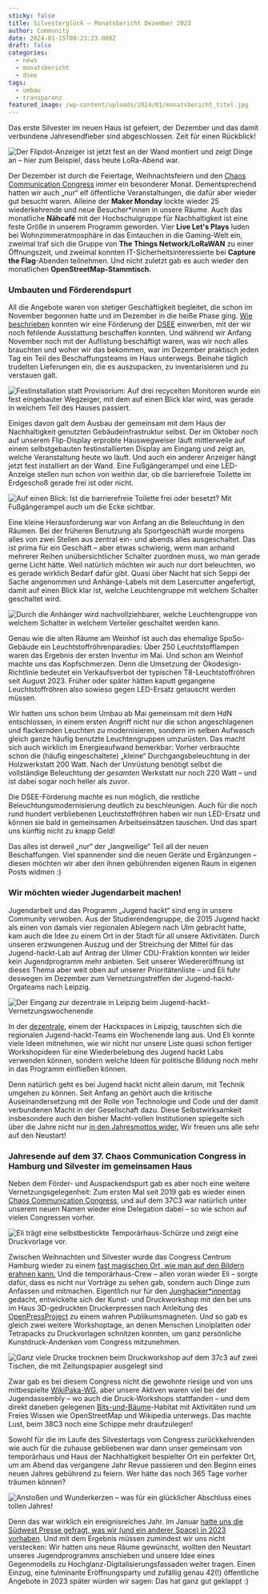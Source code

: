 ```yaml
---
sticky: false
title: Silvesterglück – Monatsbericht Dezember 2023
author: Community
date: 2024-01-15T00:23:23.000Z
draft: false
categories:
  - news
  - monatsbericht
  - dsee
tags:
  - umbau
  - transparenz
featured_image: /wp-content/uploads/2024/01/monatsbericht_titel.jpg
---
```


Das erste Silvester im neuen Haus ist gefeiert, der Dezember und das damit verbundene Jahresendfieber sind abgeschlossen. Zeit für einen Rückblick!

![Der Flipdot-Anzeiger ist jetzt fest an der Wand montiert und zeigt Dinge an – hier zum Beispiel, dass heute LoRa-Abend war.](/wp-content/uploads/2024/01/monatsbericht_flipdot_lora.jpg)

Der Dezember ist durch die Feiertage, Weihnachtsfeiern und den [Chaos Communication Congress](https://de.wikipedia.org/wiki/Chaos_Communication_Congress) immer ein besonderer Monat. Dementsprechend hatten wir auch „nur“ elf öffentliche Veranstaltungen, die dafür aber wieder gut besucht waren. Alleine der **Maker Monday** lockte wieder 25 wiederkehrende und neue Besucher\*innen in unsere Räume. Auch das monatliche **Nähcafé** mit der Hochschulgruppe für Nachhaltigkeit ist eine feste Größe in unserem Programm geworden. Vier **Live Let's Plays** luden bei Wohnzimmeratmosphäre in das Eintauchen in die Gaming-Welt ein, zweimal traf sich die Gruppe von **The Things Network/LoRaWAN** zu einer Öffnungszeit, und zweimal konnten IT-Sicherheitsinteressierte bei **Capture the Flag**-Abenden teilnehmen. Und nicht zuletzt gab es auch wieder den monatlichen **OpenStreetMap-Stammtisch.**

### Umbauten und Förderendspurt

All die Angebote waren von stetiger Geschäftigkeit begleitet, die schon im November begonnen hatte und im Dezember in die heiße Phase ging. [Wie beschrieben](/jahresendfieber-monatsbericht-november-2023/) konnten wir eine Förderung der [DSEE](https://www.deutsche-stiftung-engagement-und-ehrenamt.de/) einwerben, mit der wir noch fehlende Ausstattung beschaffen konnten. Und während wir Anfang November noch mit der Auflistung beschäftigt waren, was wir noch alles brauchten und woher wir das bekommen, war im Dezember praktisch jeden Tag ein Teil des Beschaffungsteams im Haus unterwegs. Beinahe täglich trudelten Lieferungen ein, die es auszupacken, zu inventarisieren und zu verstauen galt.

![Festinstallation statt Provisorium: Auf drei recycelten Monitoren wurde ein fest eingebauter Wegzeiger, mit dem auf einen Blick klar wird, was gerade in welchem Teil des Hauses passiert.](/wp-content/uploads/2024/01/monatsbericht_wegweiser.jpg)


Einiges davon galt dem Ausbau der gemeinsam mit dem Haus der Nachhaltigkeit genutzten Gebäudeinfrastruktur selbst. Der im Oktober noch auf unserem Flip-Display erprobte Hauswegweiser läuft mittlerweile auf einem selbstgebauten festinstallierten Display am Eingang und zeigt an, welche Veranstaltung heute wo läuft. Und auch ein anderer Anzeiger hängt jetzt fest installiert an der Wand. Eine Fußgängerampel und eine LED-Anzeige stellen nun schon von weithin dar, ob die barrierefreie Toilette im Erdgeschoß gerade frei ist oder nicht.

![Auf einen Blick: Ist die barrierefreie Toilette frei oder besetzt? Mit Fußgängerampel auch um die Ecke sichtbar.](/wp-content/uploads/2024/01/monatsbericht_lsa.jpg)


Eine kleine Herausforderung war von Anfang an die Beleuchtung in den Räumen. Bei der früheren Benutzung als Sportgeschäft wurde morgens alles von zwei Stellen aus zentral ein- und abends alles ausgeschaltet. Das ist prima für ein Geschäft – aber etwas schwierig, wenn man anhand mehrerer Reihen unübersichtlicher Schalter zuordnen muss, wo man gerade gerne Licht hätte. Weil natürlich möchten wir auch nur dort beleuchten, wo es gerade wirklich Bedarf dafür gibt. Quasi über Nacht hat sich Seppi der Sache angenommen und Anhänge-Labels mit dem Lasercutter angefertigt, damit auf einen Blick klar ist, welche Leuchtengruppe mit welchem Schalter geschaltet wird.

![Durch die Anhänger wird nachvollziehbarer, welche Leuchtengruppe von welchem Schalter in welchem Verteiler geschaltet werden kann.](/wp-content/uploads/2024/01/monatsbericht_lampenschild.jpg)


Genau wie die alten Räume am Weinhof ist auch das ehemalige SpoSo-Gebäude ein Leuchtstoffröhrenparadies: Über 250 Leuchtstofflampen waren das Ergebnis der ersten Inventur im Mai. Und schon am Weinhof machte uns das Kopfschmerzen. Denn die Umsetzung der Ökodesign-Richtlinie bedeutet ein Verkaufsverbot der typischen T8-Leuchtstoffröhren seit August 2023. Früher oder später hätten kaputt gegangene Leuchtstoffröhren also sowieso gegen LED-Ersatz getauscht werden müssen. 

Wir hatten uns schon beim Umbau ab Mai gemeinsam mit dem HdN entschlossen, in einem ersten Angriff nicht nur die schon angeschlagenen und flackernden Leuchten zu modernisieren, sondern im selben Aufwasch gleich ganze häufig benutzte Leuchtengruppen umzurüsten. Das macht sich auch wirklich im Energieaufwand bemerkbar: Vorher verbrauchte schon die (häufig eingeschaltete) „kleine“ Durchgangsbeleuchtung in der Holzwerkstatt 200 Watt. Nach der Umrüstung benötigt selbst die vollständige Beleuchtung der _gesamten_ Werkstatt nur noch 220 Watt – und ist dabei sogar noch heller als zuvor.

Die DSEE-Förderung machte es nun möglich, die restliche Beleuchtungsmodernisierung deutlich zu beschleunigen. Auch für die noch rund hundert verbliebenen Leuchtstoffröhren haben wir nun LED-Ersatz und können sie bald in gemeinsamen Arbeitseinsätzen tauschen. Und das spart uns künftig nicht zu knapp Geld!

Das alles ist derweil „nur“ der „langweilige“ Teil all der neuen Beschaffungen. Viel spannender sind die neuen Geräte und Ergänzungen – diesen möchten wir aber den ihnen gebührenden eigenen Raum in eigenen Posts widmen :)

### Wir möchten wieder Jugendarbeit machen!

Jugendarbeit und das Programm „Jugend hackt“ sind eng in unsere Community verwoben. Aus der Studierendengruppe, die 2015 Jugend hackt als einen von damals vier regionalen Ablegern nach Ulm gebracht hatte, kam auch die Idee zu einem Ort in der Stadt für all unsere Aktivitäten. Durch unseren erzwungenen Auszug und der Streichung der Mittel für das Jugend-hackt-Lab auf Antrag der Ulmer CDU-Fraktion konnten wir leider kein Jugendprogramm mehr anbieten. Seit unserer Wiedereröffnung ist dieses Thema aber weit oben auf unserer Prioritätenliste – und Eli fuhr deswegen im Dezember zum Vernetzungstreffen der Jugend-hackt-Orgateams nach Leipzig.

![Der Eingang zur dezentrale in Leipzig beim Jugend-hackt-Vernetzungswochenende](/wp-content/uploads/2024/01/monatsbericht_jugendhackt.jpg)

In der [dezentrale](https://dezentrale.space/), einem der Hackspaces in Leipzig, tauschten sich die regionalen Jugend-hackt-Teams ein Wochenende lang aus. Und Eli konnte viele Ideen mitnehmen, wie wir nicht nur unsere Liste quasi schon fertiger Workshopideen für eine Wiederbelebung des Jugend hackt Labs verwenden können, sondern welche Ideen für politische Bildung noch mehr in das Programm einfließen können. 

Denn natürlich geht es bei Jugend hackt nicht allein darum, mit Technik umgehen zu können. Seit Anfang an gehört auch die kritische Auseinandersetzung mit der Rolle von Technologie und Code und der damit verbundenen Macht in der Gesellschaft dazu. Diese Selbstwirksamkeit insbesondere auch den bisher Macht-vollen Institutionen spiegelte sich über die Jahre nicht nur [in den Jahresmottos wider.](https://jugendhackt.org/blog/macht-code-das-inhaltliche-programm-bei-jugend-hackt-in-berlin/) Wir freuen uns alle sehr auf den Neustart!

### Jahresende auf dem 37. Chaos Communication Congress in Hamburg und Silvester im gemeinsamen Haus

Neben dem Förder- und Auspackendspurt gab es aber noch eine weitere Vernetzungsgelegenheit: Zum ersten Mal seit 2019 gab es wieder einen [Chaos Communication Congress](https://events.ccc.de/category/37c3/), und auf dem 37C3 war natürlich unter unserem neuen Namen wieder eine Delegation dabei – so wie schon auf vielen Congressen vorher.

![Eli trägt eine selbstbestickte Temporärhaus-Schürze und zeigt eine Druckvorlage vor.](/wp-content/uploads/2024/01/monatsbericht_37c3_1.jpg)


Zwischen Weihnachten und Silvester wurde das Congress Centrum Hamburg wieder zu einem [fast magischen Ort, wie man auf den Bildern erahnen kann.](https://commons.wikimedia.org/wiki/Category:37C3) Und die temporärhaus-Crew – allen voran wieder Eli – sorgte dafür, dass es nicht nur Vorträge zu sehen gab, sondern auch Dinge zum Anfassen und mitmachen. Eigentlich nur für den [Junghacker\*innentag](https://events.ccc.de/congress/2023/infos/junghackerinnentag.html) gedacht, entwickelte sich der Kunst- und Druckworkshop mit den bei uns im Haus 3D-gedruckten Druckerpressen nach Anleitung des [OpenPressProject](https://openpressproject.com/) zu einem wahren Publikumsmagneten. Und so gab es gleich zwei weitere Workshoptage, an denen Menschen Linolplatten oder Tetrapacks zu Druckvorlagen schnitzen konnten, um ganz persönliche Kunstdruck-Andenken vom Congress mitzunehmen.

![Ganz viele Drucke trocknen beim Druckworkshop auf dem 37c3 auf zwei Tischen, die mit Zeitungspapier ausgelegt sind](/wp-content/uploads/2024/01/monatsbericht_37c3_2.jpg)


Zwar gab es bei diesem Congress nicht die gewohnte riesige und von uns mitbespielte [WikiPaka-WG](/resource-exhaustion-wir-waren-auf-dem-36c3/), aber unsere Aktiven waren viel bei der Jugendassembly – wo auch die Druck-Workshops stattfanden – und dem direkt daneben gelegenen [Bits-und-Bäume](https://bits-und-baeume.org/)-Habitat mit Aktivitäten rund um Freies Wissen wie OpenStreetMap und Wikipedia unterwegs. Das machte Lust, beim 38C3 noch eine Schippe mehr draufzulegen!

Sowohl für die im Laufe des Silvestertags vom Congress zurückkehrenden wie auch für die zuhause gebliebenen war dann unser gemeinsam von temporärhaus und Haus der Nachhaltigkeit bespielter Ort ein perfekter Ort, um am Abend das vergangene Jahr Revue passieren und den Beginn eines neuen Jahres gebührend zu feiern. Wer hätte das noch 365 Tage vorher träumen können?

![Anstoßen und Wunderkerzen – was für ein glücklicher Abschluss eines tollen Jahres!](/wp-content/uploads/2024/01/monatsbericht_silvester.jpg)

Denn das war wirklich ein ereignisreiches Jahr. Im Januar [hatte uns die Südwest Presse gefragt, was wir (und ein anderer Space) in 2023 vorhaben](https://www.swp.de/lokales/ulm/verschwoerhaus-ulm-was-passiert-2023_-hausleiter-und-vereinschef-im-gespraech-68265381.html). Und mit dem Ergebnis müssen zumindest wir uns nicht verstecken: Wir hatten uns neue Räume gewünscht, wollten den Neustart unseres Jugendprogramms anschieben und unsere Idee eines Gegenmodells zu Hochglanz-Digitalisierungsfassaden weiter tragen. Einen Einzug, eine fulminante Eröffnungsparty und zufällig genau 42(!) öffentliche Angebote in 2023 später würden wir sagen: Das hat ganz gut geklappt :)
